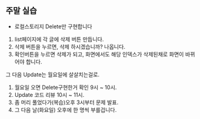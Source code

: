 ## 주말 실습

- 로컬스토리지 Delete만 구현합니다

1. list페이지에 각 글에 삭제 버튼 만듭니다.
2. 삭제 버튼을 누르면, 삭제 하시겠습니까? 나옵니다.
3. 확인버튼을 누르면 삭제가 되고, 화면에서도 해당 인덱스가 삭제된채로 화면이 바뀌어야 합니다.

그 다음 Update는 월요일에 살살치는걸로.

1. 월요일 오면 Delete구현한거 확인 9시 ~ 10시.
2. Update 코드 리뷰 10시 ~ 11시.
3. 좀 머리 풀었다가(복습)오후 3시부터 문제 발표.
4. 그 다음 날(화요일) 오후에 한 명씩 부를겁니다.